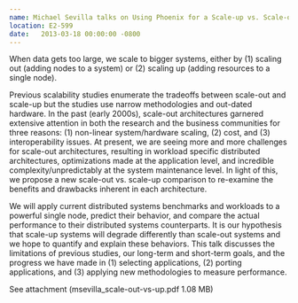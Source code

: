 ```yaml
---
name: Michael Sevilla talks on Using Phoenix for a Scale-up vs. Scale-out Comparison
location: E2-599
date:   2013-03-18 00:00:00 -0800
---
```

When data gets too large, we scale to bigger systems, either by (1) scaling out
(adding nodes to a system) or (2) scaling up (adding resources to a single node).

Previous scalability studies enumerate the tradeoffs between scale-out and
scale-up but the studies use narrow methodologies and out-dated hardware. In
the past (early 2000s), scale-out architectures garnered extensive attention in
both the research and the business communities for three reasons: (1) non-linear
system/hardware scaling, (2) cost, and (3) interoperability issues. At present,
we are seeing more and more challenges for scale-out architectures, resulting
in workload specific distributed architectures, optimizations made at the
application level, and incredible complexity/unpredictably at the system
maintenance level. In light of this, we propose a new scale-out vs. scale-up
comparison to re-examine the benefits and drawbacks inherent in each architecture.

We will apply current distributed systems benchmarks and workloads to a powerful
single node, predict their behavior, and compare the actual performance to their
distributed systems counterparts. It is our hypothesis that scale-up systems will
degrade differently than scale-out systems and we hope to quantify and explain
these behaviors. This talk discusses the limitations of previous studies, our
long-term and short-term goals, and the progress we have made in (1) selecting
applications, (2) porting applications, and (3) applying new methodologies to
measure performance.

See attachment (msevilla_scale-out-vs-up.pdf	1.08 MB)
